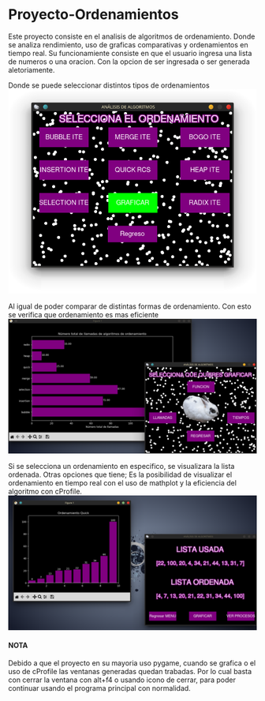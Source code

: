 # Proyecto-Ordenamientos
Este proyecto consiste en el analisis de algoritmos de ordenamiento. Donde se analiza rendimiento, uso de graficas comparativas y ordenamientos en tiempo real.
Su funcionamiente consiste en que el usuario ingresa una lista de numeros o una oracion. Con la opcion de ser ingresada o ser generada aletoriamente.

Donde se puede seleccionar distintos tipos de ordenamientos
![Menu Seleccion](preview/ventana_menu.png)

Al igual de poder comparar de distintas formas de ordenamiento. Con esto se verifica que ordenamiento es mas eficiente
![Menu Funcion](preview/ventana_grafica.png)

Si se selecciona un ordenamiento en especifico, se visualizara la lista ordenada. Otras opciones que tiene; Es la posibilidad
de visualizar el ordenamiento en tiempo real con el uso de mathplot y la eficiencia del algoritmo con cProfile.
![Menu Final](preview/ventana_final.png)

#### NOTA
Debido a que el proyecto en su mayoria uso pygame, cuando se grafica o el uso de cProfile las ventanas generadas quedan trabadas. 
Por lo cual basta con cerrar la ventana con alt+f4 o usando icono de cerrar, para poder continuar usando el programa principal con normalidad.
